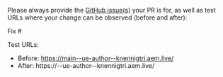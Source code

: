 Please always provide the [GitHub issue(s)](../issues) your PR is for, as well as test URLs where your change can be observed (before and after):

Fix #<gh-issue-id>

Test URLs:
- Before: https://main--ue-author--knennigtri.aem.live/
- After: https://<branch>--ue-author--knennigtri.aem.live/
